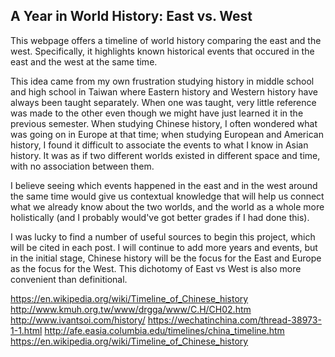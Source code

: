## A Year in World History: East vs. West

This webpage offers a timeline of world history comparing the east and the west. Specifically, it highlights known historical events that occured in the east and the west at the same time.

This idea came from my own frustration studying history in middle school and high school in Taiwan where Eastern history and Western history have always been taught separately. When one was taught, very little reference was made to the other even though we might have just learned it in the previous semester. When studying Chinese history, I often wondered what was going on in Europe at that time; when studying European and American history, I found it difficult to associate the events to what I know in Asian history. It was as if two different worlds existed in different space and time, with no association between them.

I believe seeing which events happened in the east and in the west around the same time would give us contextual knowledge that will help us connect what we already know about the two worlds, and the world as a whole more holistically (and I probably would've got better grades if I had done this).

I was lucky to find a number of useful sources to begin this project, which will be cited in each post. I will continue to add more years and events, but in the initial stage, Chinese history will be the focus for the East and Europe as the focus for the West. This dichotomy of East vs West is also more convenient than definitional.

https://en.wikipedia.org/wiki/Timeline_of_Chinese_history
http://www.kmuh.org.tw/www/drgga/www/C.H/CH02.htm
http://www.ivantsoi.com/history/
https://wechatinchina.com/thread-38973-1-1.html
http://afe.easia.columbia.edu/timelines/china_timeline.htm
https://en.wikipedia.org/wiki/Timeline_of_Chinese_history


